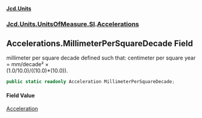 #### [Jcd.Units](index.md 'index')
### [Jcd.Units.UnitsOfMeasure.SI](Jcd.Units.UnitsOfMeasure.SI.md 'Jcd.Units.UnitsOfMeasure.SI').[Accelerations](Accelerations.md 'Jcd.Units.UnitsOfMeasure.SI.Accelerations')

## Accelerations.MillimeterPerSquareDecade Field

millimeter per square decade defined such that: centimeter per square year = mm/decade² ×  
(1.0/10.0)/((10.0)*(10.0)).

```csharp
public static readonly Acceleration MillimeterPerSquareDecade;
```

#### Field Value
[Acceleration](Acceleration.md 'Jcd.Units.UnitTypes.Acceleration')